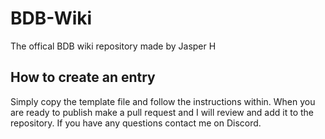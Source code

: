 # BDB-Wiki
The offical BDB wiki repository made by Jasper H

## How to create an entry
Simply copy the template file and follow the instructions within. When you are ready to publish make a pull request and I will review and add it to the repository. If you have any questions contact me on Discord.
